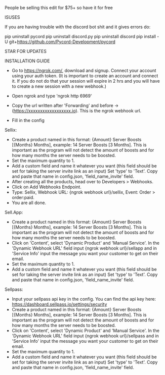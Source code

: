 People be selling this edit for $75+ so have it for free

ISUSES

If you are having trouble with the discord bot shit and it gives errors do:

pip uninstall pycord
pip uninstall discord.py
pip uninstall discord
pip install -U git+https://github.com/Pycord-Development/pycord


STAR FOR UPDATES


INSTALLATION GUIDE



- Go to https://ngrok.com/, download and signup. Connect your account using your auth token. (It is important to create an account and connect it. If you do not do that your session will expire in 2 hrs and you will have to create a new session with a new webhook.)
- Open ngrok and type 'ngrok http 6969'
- Copy the url written after 'Forwarding' and before -> (https://xxxxxxxxxxxxxxxxxx.io). This is the ngrok webhook url.

- Fill in the config

Sellix:

- Create a product named in this format: {Amount} Server Boosts [{Months} Months], example: 14 Server Boosts [3 Months]. This is important as the program will not detect the amount of boosts and for how many months the server needs to be boosted.
- Set the maximum quantity to 1.
- Add a custom field and name it whatever you want (this field should be set for taking the server invite link as an input) Set 'type' to 'Text'. Copy and paste that name in config.json, 'field_name_invite' field.
- After creating all the products, head over to Developers > Webhooks.
- Click on Add Webhooks Endpoint.
- Type: Sellix, Webhook URL: {ngrok webhook url}/sellix, Event: Order > order:paid.
- You are all done.

Sell.App:
- Create a product named in this format: {Amount} Server Boosts [{Months} Months], example: 14 Server Boosts [3 Months]. This is important as the program will not detect the amount of boosts and for how many months the server needs to be boosted.
- Click on 'Content', select 'Dynamic Product' and 'Manual Service'. In the 'Dynamic Webhook URL' field input {ngrok webhook url}/sellapp and in 'Service Info' input the message you want your customer to get on their email.
- Set the maximum quantity to 1.
- Add a custom field and name it whatever you want (this field should be set for taking the server invite link as an input) Set 'type' to 'Text'. Copy and paste that name in config.json, 'field_name_invite' field.

Sellpass:
- Input your sellpass api key in the config. You can find the api key here: https://dashboard.sellpass.io/settings/security
- Create a product named in this format: {Amount} Server Boosts [{Months} Months], example: 14 Server Boosts [3 Months]. This is important as the program will not detect the amount of boosts and for how many months the server needs to be boosted.
- Click on 'Content', select 'Dynamic Product' and 'Manual Service'. In the 'Dynamic Webhook URL' field input {ngrok webhook url}/sellpass and in 'Service Info' input the message you want your customer to get on their email.
- Set the maximum quantity to 1.
- Add a custom field and name it whatever you want (this field should be set for taking the server invite link as an input) Set 'type' to 'Text'. Copy and paste that name in config.json, 'field_name_invite' field.

